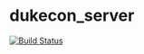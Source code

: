 # dukecon_server

[![Build Status](https://travis-ci.org/jugda/dukecon_server.svg?branch=master)](https://travis-ci.org/jugda/dukecon_server)
